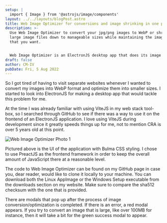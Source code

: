 ```yaml
---
setup: |
  import { Image } from '@astrojs/image/components'
layout: ../../layouts/blogPost.astro
title: Web Image Optimizer for conversions and image shrinking in one place
description: >-
  Use Web Image Optimizer to convert your jpg/png images to WebP or shrink your
  large image files down to manageable sizes while maintaining the image quality
  that you want.


  Web Image Optimizer is an ElectronJS desktop app that does its image processing calculations with NodeJS in the backend of the app, effectively keeping good security practices in mind.
draft: false
author: CM-IV
pubDate: Fri, 5 Aug 2022
---
```

So I got tired of having to visit separate websites whenever I wanted to convert my images into WebP format and optimize them into smaller sizes.  I started to look into ElectronJS for making a desktop app that would tackle this problem for me.

At the time I was already familiar with using ViteJS in my web stack tool-box, so I searched through GitHub to see if there was a way to use it on the frontend of an ElectronJS application.  I love using ViteJS during development since it greatly speeds things up for me, not to mention CRA is over 5 years old at this point.


<Image class="image" src="https://ik.imagekit.io/xbkhabiqcy9/img/wio_r0nJDt3jS.webp?ik-sdk-version=javascript-1.4.3&updatedAt=1659720463963" width={860} height={392} alt="Web Image Optimizer Photo 1" />

Pictured above is the UI of the application with Bulma CSS styling.  I chose to use PreactJS as the frontend framework in order to keep the overall amount of JavaScript there at a reasonable level.

The code to Web Image Optimizer can be found on my GitHub page in case you, dear reader, would like to clone it locally to your machine.  You can download both the Linux AppImage or the Windows Setup executable from the downloads section on my website.  Make sure to compare the sha512 checksum with the one that is provided.

There are modals that pop up after the process of image conversion/optimization is completed.  If there is an error, a red modal appears.  If you try to convert an image that is large, like over 100MB for instance, then it will take a bit for the green success modal to appear.
